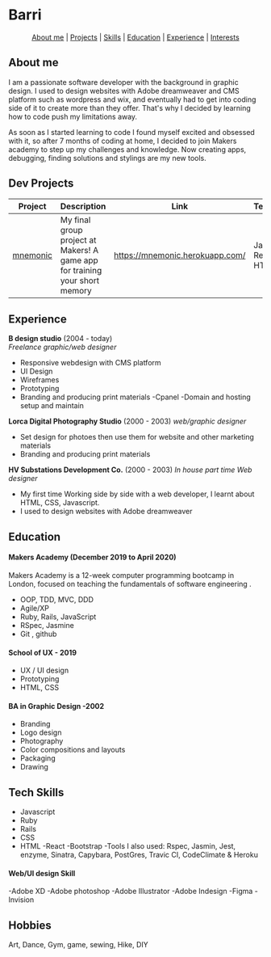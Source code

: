 # Barri #
<div align="center">

  [About me](#about_me) | [Projects](#projects) | [Skills](#skills) | [Education](#education) | [Experience](#experience) | [Interests](#interests)

  </div>

## <a name="about_me">About me</a>

I am a passionate software developer with the background in graphic design. I used to design websites with Adobe dreamweaver and CMS platform such as wordpress and wix, and eventually had to get into coding side of it to create more than they offer. That's why I decided by learning how to code push my limitations away.

As soon as I started learning to code I found myself excited and obsessed with it, so after 7 months of coding at home, I decided to join Makers academy to step up my challenges and knowledge.
Now creating apps, debugging, finding solutions and stylings are my new tools.

## <a name="projects">Dev Projects</a>
| Project   | Description | Link | Technologies |
|---        |---          |---   |---           |
| [mnemonic](https://github.com/BarriF13/mnemonic) | My final group project at Makers! A game app for training your short memory | https://mnemonic.herokuapp.com/ | Javascript, React, CSS, HTML |



## Experience

**B design studio** (2004 - today)    
*Freelance graphic/web designer*  
- Responsive webdesign with CMS platform
- UI Design
- Wireframes 
- Prototyping
- Branding and producing print materials
-Cpanel
-Domain and hosting setup and maintain

**Lorca Digital Photography Studio** (2000 - 2003)
*web/graphic designer*
- Set design for photoes then use them for website and other marketing materials
- Branding and producing print materials

**HV Substations Development Co.** (2000 - 2003)
*In house part time Web designer*  
- My first time Working side by side with a web developer, I learnt about HTML, CSS, Javascript. 
- I used to design websites with Adobe dreamweaver 

## Education

#### Makers Academy (December 2019 to April 2020)

Makers Academy is a 12-week computer programming bootcamp in London, focused on teaching the fundamentals of software engineering .

- OOP, TDD, MVC, DDD
- Agile/XP
- Ruby, Rails, JavaScript
- RSpec, Jasmine
- Git , github

#### School of UX - 2019
- UX / UI design
- Prototyping
- HTML, CSS

#### BA in Graphic Design -2002
- Branding
- Logo design
- Photography
- Color compositions and layouts
- Packaging
- Drawing

## Tech Skills
- Javascript
- Ruby
- Rails
- CSS
- HTML
-React
-Bootstrap
-Tools I also used: Rspec, Jasmin, Jest, enzyme, Sinatra, Capybara, PostGres, Travic CI, CodeClimate & Heroku

#### Web/UI design Skill
-Adobe XD
-Adobe photoshop
-Adobe Illustrator
-Adobe Indesign
-Figma
-Invision

## Hobbies

Art, Dance, Gym, game, sewing, Hike, DIY

